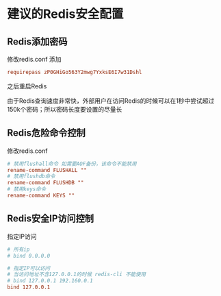 # 建议的Redis安全配置
## Redis添加密码
修改redis.conf 添加
``` conf
requirepass zP0GHiGo563Y2mwg7YxksE6I7w31Dshl
```
之后重启Redis

由于Redis查询速度非常快，外部用户在访问Redis的时候可以在1秒中尝试超过150k个密码；所以密码长度要设置的尽量长

## Redis危险命令控制
修改redis.conf 
``` conf
# 禁用flushall命令 如需要AOF备份，该命令不能禁用
rename-command FLUSHALL ""
# 禁用flushdb命令
rename-command FLUSHDB ""
# 禁用keys命令
rename-command KEYS ""
```

## Redis安全IP访问控制
指定IP访问
``` conf
# 所有ip
# bind 0.0.0.0 

# 指定IP可以访问
# 当访问地址不含127.0.0.1的时候 redis-cli 不能使用
# bind 127.0.0.1 192.160.0.1
bind 127.0.0.1
```